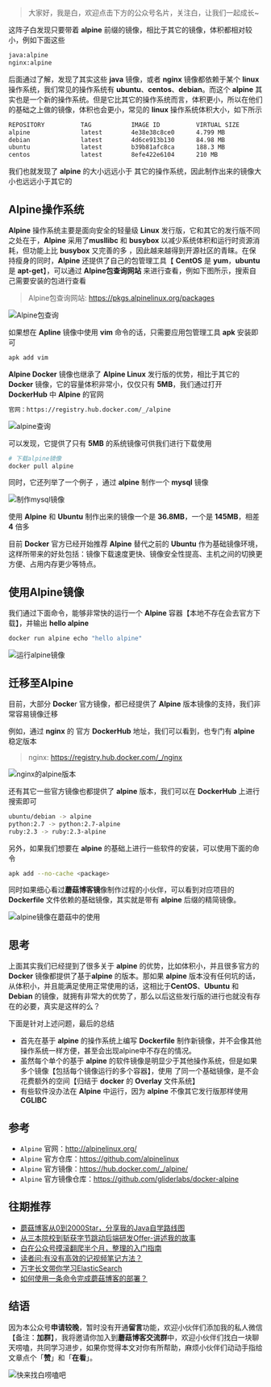> 大家好，我是白，欢迎点击下方的公众号名片，关注白，让我们一起成长~



这阵子白发现只要带着 **alpine** 前缀的镜像，相比于其它的镜像，体积都相对较小，例如下面这些

```bash
java:alpine
nginx:alpine
```

后面通过了解，发现了其实这些 **java** 镜像，或者 **nginx** 镜像都依赖于某个 **linux** 操作系统，我们常见的操作系统有  **ubuntu**、**centos**、**debian**。而这个 **alpine** 其实也是一个新的操作系统。但是它比其它的操作系统而言，体积更小，所以在他们的基础之上做的镜像，体积也会更小，常见的 **linux** 操作系统体积大小，如下所示

```bash
REPOSITORY          TAG           IMAGE ID          VIRTUAL SIZE
alpine              latest        4e38e38c8ce0      4.799 MB
debian              latest        4d6ce913b130      84.98 MB
ubuntu              latest        b39b81afc8ca      188.3 MB
centos              latest        8efe422e6104      210 MB
```

我们也就发现了 **alpine** 的大小远远小于 其它的操作系统，因此制作出来的镜像大小也远远小于其它的

## Alpine操作系统

**Alpine** 操作系统主要是面向安全的轻量级 **Linux** 发行版，它和其它的发行版不同之处在于，**Alpine** 采用了**musllibc** 和 **busybox** 以减少系统体积和运行时资源消耗，但功能上比 **busybox** 又完善的多 ，因此越来越得到开源社区的青睐。在保持瘦身的同时，**Alpine** 还提供了自己的包管理工具【 **CentOS** 是 **yum**，**ubuntu**是 **apt-get**】，可以通过 **Alpine包查询网站** 来进行查看，例如下图所示，搜索自己需要安装的包进行查看

> Alpine包查询网站: https://pkgs.alpinelinux.org/packages

![Alpine包查询](https://cdn.losey.top/blog/image-20201206093447554.png)

如果想在 **Apline** 镜像中使用 **vim** 命令的话，只需要应用包管理工具 **apk** 安装即可

```bash
apk add vim
```

**Alpine Docker** 镜像也继承了 **Alpine Linux** 发行版的优势，相比于其它的 **Docker** 镜像，它的容量体积非常小，仅仅只有 **5MB**，我们通过打开 **DockerHub** 中 **Alpine** 的官网

```bash
官网：https://registry.hub.docker.com/_/alpine
```

![alpine查询](https://cdn.losey.top/blog/image-20201206093922397.png)

可以发现，它提供了只有 **5MB** 的系统镜像可供我们进行下载使用

```bash
# 下载alpine镜像
docker pull alpine
```

同时，它还列举了一个例子 ，通过 **alpine** 制作一个 **mysql** 镜像

![制作mysql镜像](https://cdn.losey.top/blog/image-20201206094302242.png)

使用 **Alpine** 和 **Ubuntu** 制作出来的镜像一个是 **36.8MB**，一个是 **145MB**，相差 **4** 倍多

目前 **Docker** 官方已经开始推荐 **Alpine** 替代之前的 **Ubuntu** 作为基础镜像环境，这样所带来的好处包括：镜像下载速度更快、镜像安全性提高、主机之间的切换更方便、占用内存更少等特点。

## 使用Alpine镜像

我们通过下面命令，能够非常快的运行一个 **Alpine** 容器【本地不存在会去官方下载】，并输出 **hello alpine**

```bash
docker run alpine echo "hello alpine"
```

![运行alpine镜像](https://cdn.losey.top/blog/image-20201206094817959.png)

## 迁移至Alpine

目前，大部分 **Docke**r 官方镜像，都已经提供了 **Alpine** 版本镜像的支持，我们非常容易镜像迁移

例如，通过 **nginx** 的 官方 **DockerHub** 地址，我们可以看到，也专门有 **alpine** 稳定版本

> nginx: https://registry.hub.docker.com/_/nginx

![nginx的alpine版本](https://cdn.losey.top/blog/image-20201206095346672.png)

还有其它一些官方镜像也都提供了 **alpine** 版本，我们可以在 **DockerHub** 上进行搜索即可

```bash
ubuntu/debian -> alpine
python:2.7 -> python:2.7-alpine
ruby:2.3 -> ruby:2.3-alpine
```

另外，如果我们想要在 **alpine** 的基础上进行一些软件的安装，可以使用下面的命令

```bash
apk add --no-cache <package>
```

同时如果细心看过**蘑菇博客镜**像制作过程的小伙伴，可以看到对应项目的 **Dockerfile** 文件依赖的基础镜像，其实就是带有 **alpine** 后缀的精简镜像。 

![alpine镜像在蘑菇中的使用](https://cdn.losey.top/blog/image-20210719085125924.png) 

## 思考

上面其实我们已经提到了很多关于 **alpine** 的优势，比如体积小，并且很多官方的 **Docker** 镜像都提供了基于**alpine** 的版本。那如果 **alpine** 版本没有任何坑的话，从体积小，并且能满足使用正常使用的话，这相比于**CentOS**、**Ubuntu** 和 **Debian** 的镜像，就拥有非常大的优势了，那么以后这些发行版的进行也就没有存在的必要，真实是这样的么？

下面是针对上述问题，最后的总结

- 首先在基于 **alpine** 的操作系统上编写 **Dockerfile** 制作新镜像，并不会像其他操作系统一样方便，甚至会出现alpine中不存在的情况。
- 虽然每个单个的基于 **alpine** 的软件镜像是明显少于其他操作系统，但是如果多个镜像【包括每个镜像运行的多个容器】，使用 了同一个基础镜像，是不会花费额外的空间【归结于 **docker** 的 **Overlay** 文件系统】
- 有些软件没办法在 **Alpine** 中运行，因为 **alpine** 不像其它发行版那样使用 **CGLIBC**

## 参考

- `Alpine` 官网：http://alpinelinux.org/
- `Alpine` 官方仓库：https://github.com/alpinelinux
- `Alpine` 官方镜像：https://hub.docker.com/_/alpine/
- `Alpine` 官方镜像仓库：https://github.com/gliderlabs/docker-alpine

## 往期推荐

- [蘑菇博客从0到2000Star，分享我的Java自学路线图](https://mp.weixin.qq.com/s/3u6OOYkpj4_ecMzfMqKJRw)
- [从三本院校到斩获字节跳动后端研发Offer-讲述我的故事](https://mp.weixin.qq.com/s/c4rR_aWpmNNFGn-mZBLWYg)
- [白在公众号摸滚翻爬半个月，整理的入门指南](https://mp.weixin.qq.com/s/Jj1i-mD9Tw0vUEFXi5y54g)
- [读者问:有没有高效的记视频笔记方法？](https://mp.weixin.qq.com/s/QcQnV1yretxmDQr4ELW7_g)
- [万字长文带你学习ElasticSearch](https://mp.weixin.qq.com/s/9eh6rK2aZHRiBpf5bRae9g)
- [如何使用一条命令完成蘑菇博客的部署？](https://mp.weixin.qq.com/s/LgRIqdPAGzN1tCPMi0Y8RQ)

## 结语

因为本公众号**申请较晚**，暂时没有开通**留言**功能，欢迎小伙伴们添加我的私人微信【备注：**加群**】，我将邀请你加入到**蘑菇博客交流群**中，欢迎小伙伴们找白一块聊天唠嗑，共同学习进步，如果你觉得本文对你有所帮助，麻烦小伙伴们动动手指给文章点个「**赞**」和「**在看**」。

![快来找白唠嗑吧](https://gitee.com/moxi159753/LearningNotes/raw/master/doc/images/qq/%E6%B7%BB%E5%8A%A0%E9%99%8C%E6%BA%AA.png)